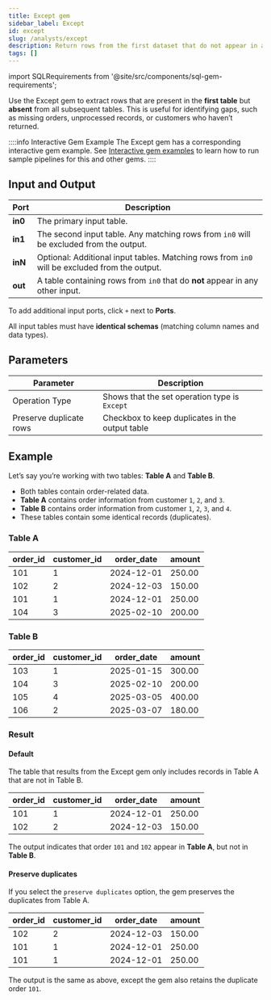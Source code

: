 ```yaml
---
title: Except gem
sidebar_label: Except
id: except
slug: /analysts/except
description: Return rows from the first dataset that do not appear in any of the others
tags: []
---
```


import SQLRequirements from '@site/src/components/sql-gem-requirements';

<SQLRequirements
  execution_engine="SQL Warehouse"
  sql_package_name=""
  sql_package_version=""
/>

Use the Except gem to extract rows that are present in the **first table** but **absent** from all subsequent tables. This is useful for identifying gaps, such as missing orders, unprocessed records, or customers who haven’t returned.

::::info Interactive Gem Example
The Except gem has a corresponding interactive gem example. See [Interactive gem examples](/analysts/gems#interactive-gem-examples) to learn how to run sample pipelines for this and other gems.
::::

## Input and Output

| Port    | Description                                                                                   |
| ------- | --------------------------------------------------------------------------------------------- |
| **in0** | The primary input table.                                                                      |
| **in1** | The second input table. Any matching rows from `in0` will be excluded from the output.        |
| **inN** | Optional: Additional input tables. Matching rows from `in0` will be excluded from the output. |
| **out** | A table containing rows from `in0` that do **not** appear in any other input.                 |

To add additional input ports, click `+` next to **Ports**.

All input tables must have **identical schemas** (matching column names and data types).

## Parameters

| Parameter               | Description                                     |
| ----------------------- | ----------------------------------------------- |
| Operation Type          | Shows that the set operation type is `Except`   |
| Preserve duplicate rows | Checkbox to keep duplicates in the output table |

## Example

Let’s say you’re working with two tables: **Table A** and **Table B**.

- Both tables contain order-related data.
- **Table A** contains order information from customer `1`, `2`, and `3`.
- **Table B** contains order information from customer `1`, `2`, `3`, and `4`.
- These tables contain some identical records (duplicates).

### Table A

<div class="table-example">

| order_id | customer_id | order_date | amount |
| -------- | ----------- | ---------- | ------ |
| 101      | 1           | 2024-12-01 | 250.00 |
| 102      | 2           | 2024-12-03 | 150.00 |
| 101      | 1           | 2024-12-01 | 250.00 |
| 104      | 3           | 2025-02-10 | 200.00 |

</div>

### Table B

<div class="table-example">

| order_id | customer_id | order_date | amount |
| -------- | ----------- | ---------- | ------ |
| 103      | 1           | 2025-01-15 | 300.00 |
| 104      | 3           | 2025-02-10 | 200.00 |
| 105      | 4           | 2025-03-05 | 400.00 |
| 106      | 2           | 2025-03-07 | 180.00 |

</div>

### Result

#### Default

The table that results from the Except gem only includes records in Table A that are not in Table B.

<div class="table-example">

| order_id | customer_id | order_date | amount |
| -------- | ----------- | ---------- | ------ |
| 101      | 1           | 2024-12-01 | 250.00 |
| 102      | 2           | 2024-12-03 | 150.00 |

</div>

The output indicates that order `101` and `102` appear in **Table A**, but not in **Table B**.

#### Preserve duplicates

If you select the `preserve duplicates` option, the gem preserves the duplicates from Table A.

<div class="table-example">

| order_id | customer_id | order_date | amount |
| -------- | ----------- | ---------- | ------ |
| 102      | 2           | 2024-12-03 | 150.00 |
| 101      | 1           | 2024-12-01 | 250.00 |
| 101      | 1           | 2024-12-01 | 250.00 |

The output is the same as above, except the gem also retains the duplicate order `101`.

</div>
